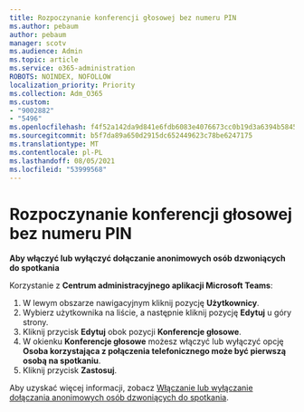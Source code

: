 ```yaml
---
title: Rozpoczynanie konferencji głosowej bez numeru PIN
ms.author: pebaum
author: pebaum
manager: scotv
ms.audience: Admin
ms.topic: article
ms.service: o365-administration
ROBOTS: NOINDEX, NOFOLLOW
localization_priority: Priority
ms.collection: Adm_O365
ms.custom:
- "9002882"
- "5496"
ms.openlocfilehash: f4f52a142da9d841e6fdb6083e4076673cc0b19d3a6394b58455c3f4f7580f5b
ms.sourcegitcommit: b5f7da89a650d2915dc652449623c78be6247175
ms.translationtype: MT
ms.contentlocale: pl-PL
ms.lasthandoff: 08/05/2021
ms.locfileid: "53999568"
---
```

# <a name="start-an-audio-conference-without-a-pin"></a>Rozpoczynanie konferencji głosowej bez numeru PIN

**Aby włączyć lub wyłączyć dołączanie anonimowych osób dzwoniących do spotkania**

Korzystanie z **Centrum administracyjnego aplikacji Microsoft Teams**:

1. W lewym obszarze nawigacyjnym kliknij pozycję **Użytkownicy**.
2. Wybierz użytkownika na liście, a następnie kliknij pozycję **Edytuj** u góry strony.
3. Kliknij przycisk **Edytuj** obok pozycji **Konferencje głosowe**.
4. W okienku **Konferencje głosowe** możesz włączyć lub wyłączyć opcję **Osoba korzystająca z połączenia telefonicznego może być pierwszą osobą na spotkaniu**.
5. Kliknij przycisk **Zastosuj**.

Aby uzyskać więcej informacji, zobacz [Włączanie lub wyłączanie dołączania anonimowych osób dzwoniących do spotkania](https://docs.microsoft.com/microsoftteams/start-an-audio-conference-over-the-phone-without-a-pin-in-teams).
